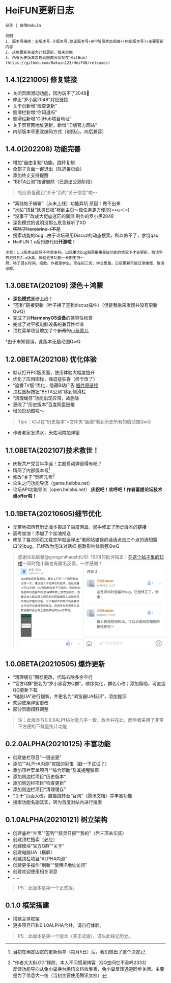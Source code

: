 # HeiFUN更新日志

```
记录 | 白隐Hakuin 

说明:
1. 版本号编排：主版本号.子版本号.修正版本号+APP阶段状态后缀+(内部版本号)+主要更新内容
2. 灰色更新条目为计划更新，暂未实施
3. 所有历史版本及启动图都会保存在[GitHub](https://github.com/Hakuin123/HeiFUN/releases)
```
## 1.4.1(221005) 修复链接
- 关闭页面滑动功能，因为玩不了2048🤔
- 修正“罗小黑2048”对应链接
- 关于页新增“检查更新”
- 侧滑栏新增“你知道吗”
- 侧滑栏新增“GitHub项目地址”
- 关于页官网地址更新，新增“旧版官方网站”
- 内部版本号更改编码方式（别担心，向后兼容）

## 1.4.0(202208) 功能完善
- 增加“自由复制”功能，跳转复制
- 全部子页面一键退出（除追番页面）
- 添加终止支持提醒
- “BETA公测”按键删除（已退出公测阶段）
>相应彩蛋藏到“关于”页的“关于信息”啦～
- “离线帖子编辑”（从未上线）功能弃坑  原因：做不出来
- “水帖”顶替“妖灵日报”移到主页～做任务更方便耶(=•ω＜=)
- “没事干”改成大佬@迷茫的嘉鸿 制作的罗小黑2048
- 深色模式的说明没那么危言耸听了XD
- ~~移除了Herobrine（不是~~
- 搜索功能的bug…由于论坛采用Discuz的动态搜索，所以修不了，求饶qaq
- HeiFUN 1.x系列源代码**开源啦**！

```
注意：1.x版本日后将不再受支持。出现重大bug和需要重量级功能的情况下才会更新。敬请早日更换到2.x版本，体验更多功能～长期支持～
另，咕了很长时间，抱歉。作者是学生，现在初三党，学业繁重。日后更新可能日渐缓慢，敬请谅解。
```

## 1.3.0BETA(202109) 深色＋鸿蒙
- **深色模式**重磅上线！
- “签到”链接更新（叶子换了签到discuz插件）（但是我后来发现并没有更新QwQ）
- 完成了对**HarmonyOS设备**的兼容性检查
- 完成了对平板电脑设备的兼容性检查
- 顶栏菜单项目增加了个~~新奇的~~[小玩意儿](https://aidn.jp/mikutap)

*由于未知错误，此版本无启动图QwQ

## 1.2.0BETA(202108) 优化体验
- 默认打开PC版页面，使用体验大幅度提升
- 优化了应用图标，强迫症狂喜（终于改了）
- “追番TV版”优化，隐藏B站广告 [插件原链接](http://via-app.cn/#/pluginDetail/67)
- 顶栏图标按钮“BETA公测”移到侧滑栏
- “清理缓存”功能出现异常，故删除
- 更改了“历史版本”百度网盘链接
- 增加启动图啦～ 
>Tips：可以在“历史版本”>文件夹“画廊”看到历史所有的启动图QwQ
- 作者老家发洪水，天佑河南加弹窗

## 1.1.0BETA(202107)技术救世！
- 庆祝共产党百年华诞！主题启动弹窗得有吧？
- 精简了内部版本号[^1]
- 修改“关于”页面元素[^2]
- 众生之门功能导流（game.heibbs.net）
- 论坛API功能导流（open.heibbs.net）
**庆祝吧！欢呼吧！作者喜提论坛技术组offer啦！**

[^1]: 当初在确定固定的更新频率（每月5日）后，我们做出了这个决定
[^2]: “作者大大BLOG”移除，本人不习惯用博客（QQ空间它不香吗2333）<br/>反馈功能导向从兔小巢换为腾讯文档收集表，兔小巢反馈通道同步关闭。主要是为了信息大一统（当初主要使用腾讯文档）


## 1.0.1BETA(20210605)细节优化
- 无奈地把所有历史版本搬进了百度网盘，顺手修正了历史版本的链接
- 高考加油！添加了个加油推送
- 修复了每次网页加载完毕就会弹出“若网站错误的话请点击三个点的通知窗口”的bug，已经改为泡沫对话框 抱歉影响体验惹QwQ
>感谢论坛妖精@gongzhihaosh(UID: 1631)的批评指正！[在这个帖子里的12楼](https://www.heibbs.net/forum.php?mod=redirect&goto=findpost&ptid=1586&pid=34660)～同时兔小巢也有匿名反馈，一并感谢！
![兔小巢反馈截图](/docs/兔小巢反馈截图.png)

## 1.0.0BETA(20210505) 爆炸更新
- “清理缓存”图标更改，代码去除多余空行
- “官方Q群”更名为“罗小黑官方Q群”，顺序优化，群名小改；添加帮助，可直达QQ更新下载
- “电脑UA”进行翻新，并更名为“浏览器UA标识”，添加提示
- 欢迎使用弹窗更改
- 部分页面措辞调整
>注：此版本与0.9.9ALPHA功能几乎一致，故合并在此，而后者采用了非常不方便的下载量统计功能

## 0.2.0ALPHA(20210125) 丰富功能
- 创建底栏项目“一键追更”
- 添加“”ALPHA内测”按钮的彩蛋（戳一下试试？）
- 添加顶栏菜单项目“”综合帮助”及其提醒弹窗
- 添加侧边栏项目“历史版本”
- 添加侧边栏项目“检查更新”
- 添加侧边栏项目“清理缓存”
- “关于”页面大改，直接跳转至“官网”（腾讯文档）并丰富功能
- 搜索功能名副其实，转为百度对站内进行搜索

## 0.1.0ALPHA(20210121) 树立架构
- 创建底栏“主页”“签到”“妖灵日报”“我的”（后三项未实装）
- 创建顶栏搜索（必应）
- 创建模块“官方Q群”“关于”
- 创建电脑UA（横屏）
- 创建顶栏项目“ALPHA内测”
- 创建更多操作“刷新”“使用IP地址访问”
- 创建欢迎使用相关消息
- ……
>PS：此版本是第一个正式版。

## 0.1.0 框架搭建
- 搭建主体框架
- 更多项目已和0.1.0ALPHA合并，请自行体验。
>PS：此版本是第一个版本（非正式版），谨以此铭记历史。

